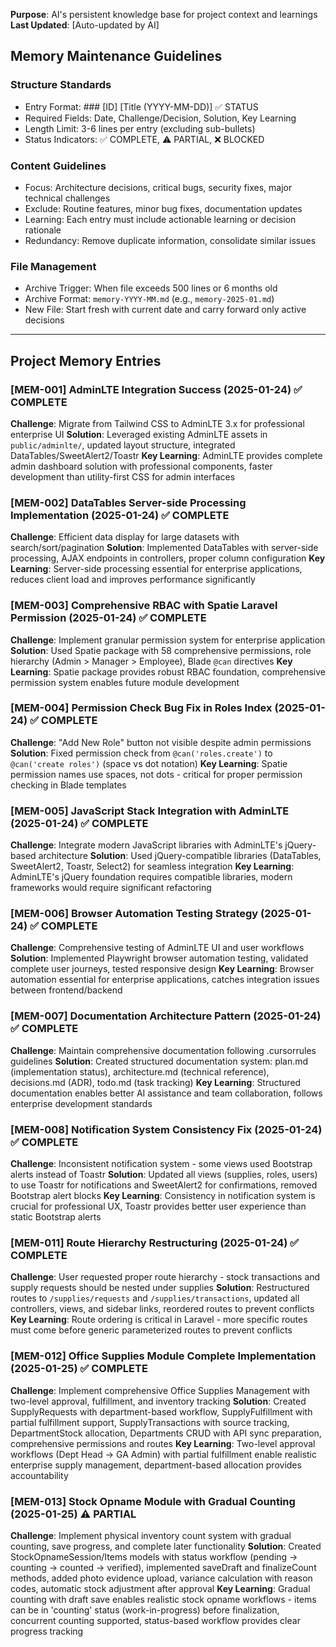 **Purpose**: AI's persistent knowledge base for project context and learnings
**Last Updated**: [Auto-updated by AI]

## Memory Maintenance Guidelines

### Structure Standards

-   Entry Format: ### [ID] [Title (YYYY-MM-DD)] ✅ STATUS
-   Required Fields: Date, Challenge/Decision, Solution, Key Learning
-   Length Limit: 3-6 lines per entry (excluding sub-bullets)
-   Status Indicators: ✅ COMPLETE, ⚠️ PARTIAL, ❌ BLOCKED

### Content Guidelines

-   Focus: Architecture decisions, critical bugs, security fixes, major technical challenges
-   Exclude: Routine features, minor bug fixes, documentation updates
-   Learning: Each entry must include actionable learning or decision rationale
-   Redundancy: Remove duplicate information, consolidate similar issues

### File Management

-   Archive Trigger: When file exceeds 500 lines or 6 months old
-   Archive Format: `memory-YYYY-MM.md` (e.g., `memory-2025-01.md`)
-   New File: Start fresh with current date and carry forward only active decisions

---

## Project Memory Entries

### [MEM-001] AdminLTE Integration Success (2025-01-24) ✅ COMPLETE

**Challenge**: Migrate from Tailwind CSS to AdminLTE 3.x for professional enterprise UI
**Solution**: Leveraged existing AdminLTE assets in `public/adminlte/`, updated layout structure, integrated DataTables/SweetAlert2/Toastr
**Key Learning**: AdminLTE provides complete admin dashboard solution with professional components, faster development than utility-first CSS for admin interfaces

### [MEM-002] DataTables Server-side Processing Implementation (2025-01-24) ✅ COMPLETE

**Challenge**: Efficient data display for large datasets with search/sort/pagination
**Solution**: Implemented DataTables with server-side processing, AJAX endpoints in controllers, proper column configuration
**Key Learning**: Server-side processing essential for enterprise applications, reduces client load and improves performance significantly

### [MEM-003] Comprehensive RBAC with Spatie Laravel Permission (2025-01-24) ✅ COMPLETE

**Challenge**: Implement granular permission system for enterprise application
**Solution**: Used Spatie package with 58 comprehensive permissions, role hierarchy (Admin > Manager > Employee), Blade `@can` directives
**Key Learning**: Spatie package provides robust RBAC foundation, comprehensive permission system enables future module development

### [MEM-004] Permission Check Bug Fix in Roles Index (2025-01-24) ✅ COMPLETE

**Challenge**: "Add New Role" button not visible despite admin permissions
**Solution**: Fixed permission check from `@can('roles.create')` to `@can('create roles')` (space vs dot notation)
**Key Learning**: Spatie permission names use spaces, not dots - critical for proper permission checking in Blade templates

### [MEM-005] JavaScript Stack Integration with AdminLTE (2025-01-24) ✅ COMPLETE

**Challenge**: Integrate modern JavaScript libraries with AdminLTE's jQuery-based architecture
**Solution**: Used jQuery-compatible libraries (DataTables, SweetAlert2, Toastr, Select2) for seamless integration
**Key Learning**: AdminLTE's jQuery foundation requires compatible libraries, modern frameworks would require significant refactoring

### [MEM-006] Browser Automation Testing Strategy (2025-01-24) ✅ COMPLETE

**Challenge**: Comprehensive testing of AdminLTE UI and user workflows
**Solution**: Implemented Playwright browser automation testing, validated complete user journeys, tested responsive design
**Key Learning**: Browser automation essential for enterprise applications, catches integration issues between frontend/backend

### [MEM-007] Documentation Architecture Pattern (2025-01-24) ✅ COMPLETE

**Challenge**: Maintain comprehensive documentation following .cursorrules guidelines
**Solution**: Created structured documentation system: plan.md (implementation status), architecture.md (technical reference), decisions.md (ADR), todo.md (task tracking)
**Key Learning**: Structured documentation enables better AI assistance and team collaboration, follows enterprise development standards

### [MEM-008] Notification System Consistency Fix (2025-01-24) ✅ COMPLETE

**Challenge**: Inconsistent notification system - some views used Bootstrap alerts instead of Toastr
**Solution**: Updated all views (supplies, roles, users) to use Toastr for notifications and SweetAlert2 for confirmations, removed Bootstrap alert blocks
**Key Learning**: Consistency in notification system is crucial for professional UX, Toastr provides better user experience than static Bootstrap alerts

### [MEM-011] Route Hierarchy Restructuring (2025-01-24) ✅ COMPLETE

**Challenge**: User requested proper route hierarchy - stock transactions and supply requests should be nested under supplies
**Solution**: Restructured routes to `/supplies/requests` and `/supplies/transactions`, updated all controllers, views, and sidebar links, reordered routes to prevent conflicts
**Key Learning**: Route ordering is critical in Laravel - more specific routes must come before generic parameterized routes to prevent conflicts

### [MEM-012] Office Supplies Module Complete Implementation (2025-01-25) ✅ COMPLETE

**Challenge**: Implement comprehensive Office Supplies Management with two-level approval, fulfillment, and inventory tracking
**Solution**: Created SupplyRequests with department-based workflow, SupplyFulfillment with partial fulfillment support, SupplyTransactions with source tracking, DepartmentStock allocation, Departments CRUD with API sync preparation, comprehensive permissions and routes
**Key Learning**: Two-level approval workflows (Dept Head → GA Admin) with partial fulfillment enable realistic enterprise supply management, department-based allocation provides accountability

### [MEM-013] Stock Opname Module with Gradual Counting (2025-01-25) ⚠️ PARTIAL

**Challenge**: Implement physical inventory count system with gradual counting, save progress, and complete later functionality
**Solution**: Created StockOpnameSession/Items models with status workflow (pending → counting → counted → verified), implemented saveDraft and finalizeCount methods, added photo evidence upload, variance calculation with reason codes, automatic stock adjustment after approval
**Key Learning**: Gradual counting with draft save enables realistic stock opname workflows - items can be in 'counting' status (work-in-progress) before finalization, concurrent counting supported, status-based workflow provides clear progress tracking
